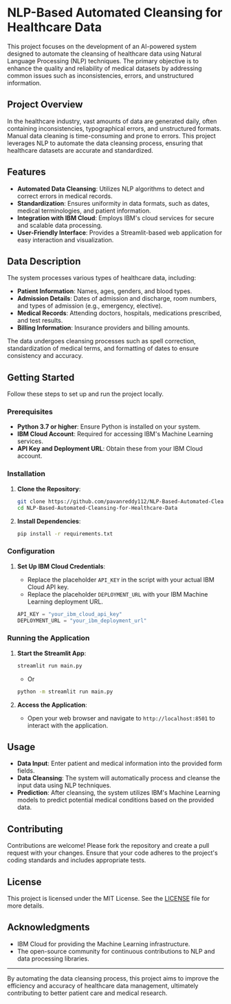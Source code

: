 # NLP-Based Automated Cleansing for Healthcare Data

This project focuses on the development of an AI-powered system designed to automate the cleansing of healthcare data using Natural Language Processing (NLP) techniques. The primary objective is to enhance the quality and reliability of medical datasets by addressing common issues such as inconsistencies, errors, and unstructured information.

## Project Overview

In the healthcare industry, vast amounts of data are generated daily, often containing inconsistencies, typographical errors, and unstructured formats. Manual data cleaning is time-consuming and prone to errors. This project leverages NLP to automate the data cleansing process, ensuring that healthcare datasets are accurate and standardized.

## Features

- **Automated Data Cleansing**: Utilizes NLP algorithms to detect and correct errors in medical records.
- **Standardization**: Ensures uniformity in data formats, such as dates, medical terminologies, and patient information.
- **Integration with IBM Cloud**: Employs IBM's cloud services for secure and scalable data processing.
- **User-Friendly Interface**: Provides a Streamlit-based web application for easy interaction and visualization.

## Data Description

The system processes various types of healthcare data, including:

- **Patient Information**: Names, ages, genders, and blood types.
- **Admission Details**: Dates of admission and discharge, room numbers, and types of admission (e.g., emergency, elective).
- **Medical Records**: Attending doctors, hospitals, medications prescribed, and test results.
- **Billing Information**: Insurance providers and billing amounts.

The data undergoes cleansing processes such as spell correction, standardization of medical terms, and formatting of dates to ensure consistency and accuracy.

## Getting Started

Follow these steps to set up and run the project locally.

### Prerequisites

- **Python 3.7 or higher**: Ensure Python is installed on your system.
- **IBM Cloud Account**: Required for accessing IBM's Machine Learning services.
- **API Key and Deployment URL**: Obtain these from your IBM Cloud account.

### Installation

1. **Clone the Repository**:

   ```bash
   git clone https://github.com/pavanreddy112/NLP-Based-Automated-Cleansing-for-Healthcare-Data.git
   cd NLP-Based-Automated-Cleansing-for-Healthcare-Data
   ```


2. **Install Dependencies**:

   ```bash
   pip install -r requirements.txt
   ```


### Configuration

1. **Set Up IBM Cloud Credentials**:

   - Replace the placeholder `API_KEY` in the script with your actual IBM Cloud API key.
   - Replace the placeholder `DEPLOYMENT_URL` with your IBM Machine Learning deployment URL.

   ```python
   API_KEY = "your_ibm_cloud_api_key"
   DEPLOYMENT_URL = "your_ibm_deployment_url"
   ```


### Running the Application

1. **Start the Streamlit App**:

   ```bash
   streamlit run main.py
   ```
   - Or
   ```bash
   python -m streamlit run main.py
   ```


2. **Access the Application**:

   - Open your web browser and navigate to `http://localhost:8501` to interact with the application.

## Usage

- **Data Input**: Enter patient and medical information into the provided form fields.
- **Data Cleansing**: The system will automatically process and cleanse the input data using NLP techniques.
- **Prediction**: After cleansing, the system utilizes IBM's Machine Learning models to predict potential medical conditions based on the provided data.

## Contributing

Contributions are welcome! Please fork the repository and create a pull request with your changes. Ensure that your code adheres to the project's coding standards and includes appropriate tests.

## License

This project is licensed under the MIT License. See the [LICENSE](LICENSE) file for more details.

## Acknowledgments

- IBM Cloud for providing the Machine Learning infrastructure.
- The open-source community for continuous contributions to NLP and data processing libraries.

---

By automating the data cleansing process, this project aims to improve the efficiency and accuracy of healthcare data management, ultimately contributing to better patient care and medical research. 